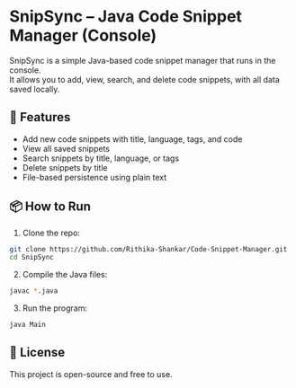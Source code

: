 # SnipSync – Java Code Snippet Manager (Console)

SnipSync is a simple Java-based code snippet manager that runs in the console.  
It allows you to add, view, search, and delete code snippets, with all data saved locally.

## 🧩 Features
- Add new code snippets with title, language, tags, and code
- View all saved snippets
- Search snippets by title, language, or tags
- Delete snippets by title
- File-based persistence using plain text

## 📦 How to Run
1. Clone the repo:
```bash
git clone https://github.com/Rithika-Shankar/Code-Snippet-Manager.git
cd SnipSync
```
2. Compile the Java files:
```bash
javac *.java
```
3. Run the program:
```bash
java Main
```

## 📄 License
This project is open-source and free to use.
